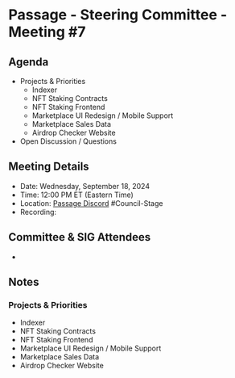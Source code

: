 # Passage - Steering Committee - Meeting #7

## Agenda
- Projects & Priorities
  - Indexer
  - NFT Staking Contracts
  - NFT Staking Frontend
  - Marketplace UI Redesign / Mobile Support
  - Marketplace Sales Data
  - Airdrop Checker Website
- Open Discussion / Questions

## Meeting Details
- Date: Wednesday, September 18, 2024
- Time: 12:00 PM ET (Eastern Time)
- Location: [Passage Discord](https://discord.gg/passage) #Council-Stage
- Recording:

## Committee & SIG Attendees
- 

##  Notes
### Projects & Priorities
- Indexer
- NFT Staking Contracts
- NFT Staking Frontend
- Marketplace UI Redesign / Mobile Support
- Marketplace Sales Data
- Airdrop Checker Website

